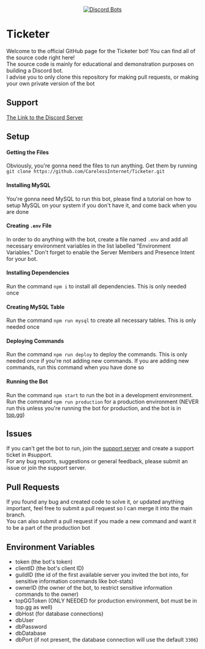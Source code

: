 <div align="center">

  [![Discord Bots](https://top.gg/api/widget/880454049370083329.svg)](https://top.gg/bot/880454049370083329)

</div>

# Ticketer

Welcome to the official GitHub page for the Ticketer bot! You can find all of the source code right here!<br>
The source code is mainly for educational and demonstration purposes on building a Discord bot.<br>
I advise you to only clone this repository for making pull requests, or making your own private version of the bot

## Support
[The Link to the Discord Server](https://discord.gg/kswKHpJeqC)

## Setup

#### Getting the Files
Obviously, you're gonna need the files to run anything. Get them by running `git clone https://github.com/CarelessInternet/Ticketer.git`

#### Installing MySQL
You're gonna need MySQL to run this bot, please find a tutorial on how to setup MySQL on your system if you don't have it, and come back when you are done

#### Creating `.env` File
In order to do anything with the bot, create a file named `.env` and add all necessary environment variables in the list labelled "Environment Variables."
Don't forget to enable the Server Members and Presence Intent for your bot.
#### Installing Dependencies
Run the command `npm i` to install all dependencies. This is only needed once

#### Creating MySQL Table
Run the command `npm run mysql` to create all necessary tables. This is only needed once

#### Deploying Commands
Run the command `npm run deploy` to deploy the commands. This is only needed once if you're not adding new commands.
If you are adding new commands, run this command when you have done so

#### Running the Bot
Run the command `npm start` to run the bot in a development environment.<br>
Run the command `npm run production` for a production environment (NEVER run this unless you're running the bot for production, and the bot is in [top.gg](https://top.gg))

## Issues

If you can't get the bot to run, join the [support server](https://discord.gg/kswKHpJeqC) and create a support ticket in #support.<br>
For any bug reports, suggestions or general feedback, please submit an issue or join the support server.

## Pull Requests
If you found any bug and created code to solve it, or updated anything important, feel free to submit a pull request so I can merge it into the main branch.<br>
You can also submit a pull request if you made a new command and want it to be a part of the production bot

## Environment Variables

* token (the bot's token)
* clientID (the bot's client ID)
* guildID (the id of the first available server you invited the bot into, for sensitive information commands like bot-stats)
* ownerID (the owner of the bot, to restrict sensitive information commands to the owner)
* topGGToken (ONLY NEEDED for production environment, bot must be in top.gg as well)
* dbHost (for database connections)
* dbUser
* dbPassword
* dbDatabase
* dbPort (if not present, the database connection will use the default `3306`)
